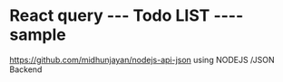 # React query --- Todo LIST ---- sample



https://github.com/midhunjayan/nodejs-api-json using NODEJS /JSON Backend
